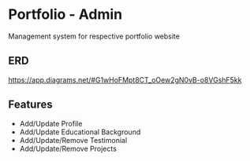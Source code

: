 # Portfolio - Admin
Management system for respective portfolio website

## ERD
https://app.diagrams.net/#G1wHoFMpt8CT_oOew2gN0vB-o8VGshF5kk

## Features
  - Add/Update Profile
  - Add/Update Educational Background
  - Add/Update/Remove Testimonial
  - Add/Update/Remove Projects
